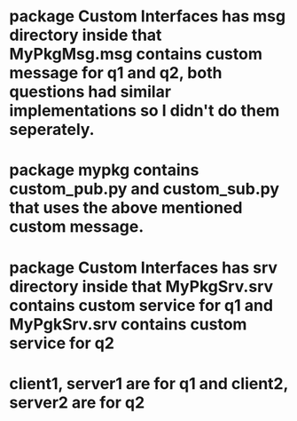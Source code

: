 # package Custom Interfaces has msg directory inside that MyPkgMsg.msg contains custom message for q1 and q2, both questions had similar implementations so I didn't do them seperately.
# package mypkg contains custom_pub.py and custom_sub.py that uses the above mentioned custom message.
# package Custom Interfaces has srv directory inside that MyPkgSrv.srv contains custom service for q1 and MyPgkSrv.srv contains custom service for q2
# client1, server1 are for q1 and client2, server2 are for q2 
